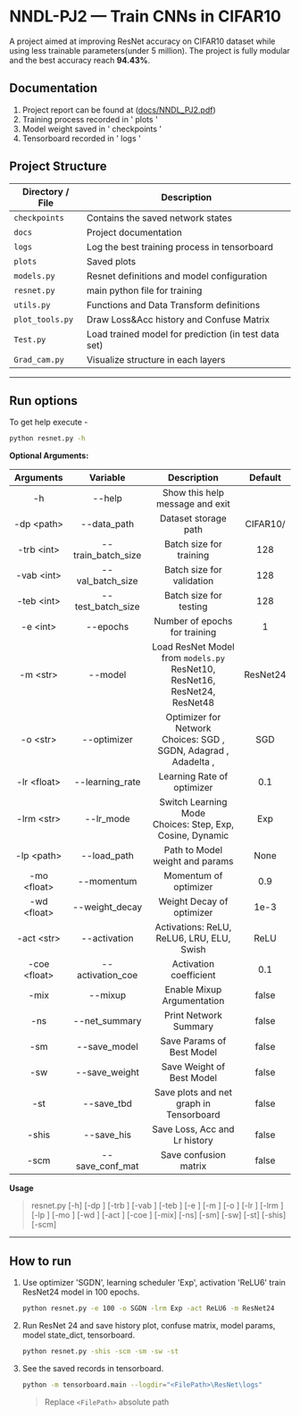 # NNDL-PJ2 — Train CNNs in CIFAR10

A project aimed at improving ResNet accuracy on CIFAR10 dataset while using less trainable parameters(under 5 million). The project is fully modular and the best accuracy reach **94.43%**. 

## **Documentation**

1. Project report can be found at ([docs/NNDL_PJ2.pdf](https://github.com/LH-WA/ResNet/blob/master/docs/NNDL_PJ2.pdf))
2. Training process recorded in ' plots ' 
3. Model weight saved in ' checkpoints '
4. Tensorboard recorded in ' logs '

## **Project Structure**

| Directory / File | Description                                          |
| ---------------- | ---------------------------------------------------- |
| `checkpoints`    | Contains the saved network states                    |
| `docs`           | Project documentation                                |
| `logs`           | Log the best training process in tensorboard         |
| `plots`          | Saved plots                                          |
| `models.py`      | Resnet definitions and model configuration           |
| `resnet.py`      | main python file for training                        |
| `utils.py`       | Functions and Data Transform definitions             |
| `plot_tools.py`  | Draw Loss&Acc history and Confuse Matrix             |
| `Test.py`        | Load trained model for prediction (in test data set) |
| `Grad_cam.py`    | Visualize structure in each layers                   |

---
## **Run options**

To get help execute -
```bash
python resnet.py -h
```

**Optional Arguments:**

| Arguments | Variable | Description                  | Default|
|:-------------:|:------------:|:-------------------------:|:---------------:|
| -h      | --help        | Show this help message and exit||
| -dp \<path> | --data_path | Dataset storage path | CIFAR10/|
| -trb \<int>| --train_batch_size | Batch size for training | 128|
| -vab \<int> | --val_batch_size | Batch size for validation | 128 |
| -teb \<int> | --test_batch_size | Batch size for testing | 128 |
| -e \<int>  | --epochs | Number of epochs for training | 1|
|    -m \<str>    |           --model           |              Load ResNet Model from `models.py` <br> ResNet10, ResNet16, ResNet24, ResNet48              | ResNet24 |
|    -o \<str>    |         --optimizer         | Optimizer for Network <br>Choices: SGD , SGDN, Adagrad , Adadelta , |   SGD    |
|  -lr \<float>   |       --learning_rate       |                  Learning Rate of optimizer                  |   0.1    |
|   -lrm \<str>   |          --lr_mode          | Switch Learning Mode<br>Choices: Step, Exp, Cosine, Dynamic  |   Exp    |
|   -lp \<path>   |         --load_path         |               Path to Model weight and params                |   None   |
|  -mo \<float>   |         --momentum          |                    Momentum of optimizer                     |   0.9    |
|  -wd \<float>   |       --weight_decay        |                  Weight Decay of optimizer                   |   1e-3   |
|   -act \<str>   |        --activation         |          Activations: ReLU, ReLU6, LRU, ELU, Swish           |   ReLU   |
| -coe \<float> |       --activation_coe       |                    Activation coefficient                    |   0.1    |
| -mix | --mixup | Enable Mixup Argumentation | false |
|       -ns       |        --net_summary        |                    Print Network Summary                     |  false   |
|       -sm       |        --save_model         |                  Save Params of Best Model                   |  false   |
| -sw | --save_weight   | Save Weight of Best Model | false|
| -st | --save_tbd |           Save plots and net graph in Tensorboard            | false|
|      -shis      |         --save_his          |                Save Loss, Acc and Lr history                 |  false   |
|      -scm       |       --save_conf_mat       |                    Save confusion matrix                     |  false   |

**Usage**
> resnet.py [-h] [-dp <path>] [-trb <int>] [-vab <int>] [-teb <int>] [-e <int>] [-m <str>] [-o <str>] [-lr <float>] [-lrm <str>] [-lp <path>] [-mo <float>] [-wd <float>] [-act <str>] [-coe <float>] [-mix] [-ns] [-sm] [-sw] [-st] [-shis] [-scm]

---
## **How to run**

1. Use optimizer 'SGDN', learning scheduler 'Exp', activation 'ReLU6' train ResNet24 model in 100 epochs. 
    ```bash
    python resnet.py -e 100 -o SGDN -lrm Exp -act ReLU6 -m ResNet24
    ```

2. Run ResNet 24 and save history plot, confuse matrix, model params, model state_dict, tensorboard.
    ```bash
    python resnet.py -shis -scm -sm -sw -st
    ```
3. See the saved records in tensorboard.
    ```bash
    python -m tensorboard.main --logdir="<FilePath>\ResNet\logs"
    ```
    > Replace `<FilePath>` absolute path
